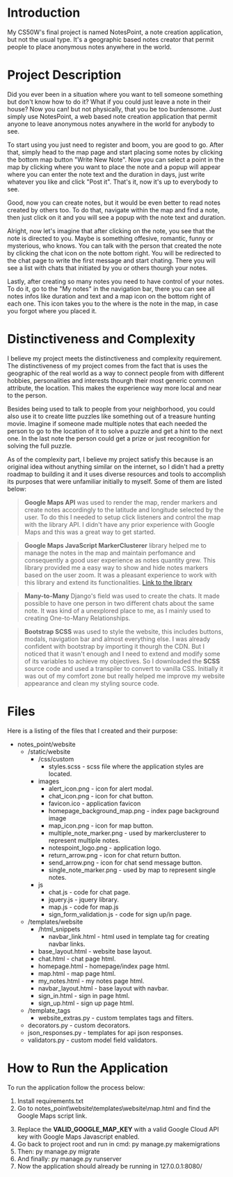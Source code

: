 # Introduction

My CS50W's final project is named NotesPoint, a note creation application, but not the usual type. 
It's a geographic based notes creator that permit people to place anonymous notes anywhere in the world.

# Project Description

Did you ever been in a situation where you want to tell someone something but don't know how to do it?
What if you could just leave a note in their house? Now you can! but not physically, that you be too burdensome.
Just simply use NotesPoint, a web based note creation application that permit anyone to leave anonymous notes 
anywhere in the world for anybody to see.

To start using you just need to register and boom, you are good to go. After that, simply head to the map page
and start placing some notes by clicking the bottom map button "Write New Note". Now you can select a point in the map 
by clicking where you want to place the note and a popup will appear where you can enter the note text and the duration
in days, just write whatever you like and click "Post it". That's it, now it's up to everybody to see.

Good, now you can create notes, but it would be even better to read notes created by others too. To do that, navigate
within the map and find a note, then just click on it and you will see a popup with the note text and duration. 

Alright, now let's imagine that after clicking on the note, you see that the note is directed to you. Maybe is 
something offesive, romantic, funny or mysterious, who knows. You can talk with the person that created the note by
clicking the chat icon on the note bottom right. You will be redirected to the chat page to write the first message and
start chating. There you will see a list with chats that initiated by you or others thourgh your notes.

Lastly, after creating so many notes you need to have control of your notes. To do it, go to the "My notes" in the 
navigation bar, there you can see all notes infos like duration and text and a map icon on the bottom right of each one.
This icon takes you to the where is the note in the map, in case you forgot where you placed it.

# Distinctiveness and Complexity

I believe my project meets the distinctiveness and complexity requirement. The distinctiveness of my project comes
from the fact that is uses the geographic of the real world as a way to connect people from with different hobbies,
personalities and interests thourgh their most generic common attribute, the location. This makes the experience 
way more local and near to the person.

Besides being used to talk to people from your neighborhood, you could also use it to create litte puzzles like something
out of a treasure hunting movie. Imagine if someone made multiple notes that each needed the person to go to the location of
it to solve a puzzle and get a hint to the next one. In the last note the person could get a prize or just recognition for
solving the full puzzle.

As of the complexity part, I believe my project satisfy this because is an original idea without anything similar on the internet,
so I didn't had a pretty roadmap to building it and it uses diverse resources and tools to accomplish its purposes that were 
unfamiliar initially to myself. Some of them are listed below:

> **Google Maps API** was used to render the map, render markers and create notes accordingly to the latitude and
> longitude selected by the user. To do this I needed to setup click listeners and control the map with the library API.
> I didn't have any prior experience with Google Maps and this was a great way to get started.

> **Google Maps JavaScript MarkerClusterer** library helped me to manage the notes in the map and maintain perfomance and consequently a good user experience as notes quantity grew. This library provided me a easy way to show and hide notes markers based on the user zoom. It was a pleasant experience to work with this library and extend its functionalities. [Link to the library](https://github.com/googlemaps/js-markerclusterer)

> **Many-to-Many** Django's field was used to create the chats. It made possible to have one person in two different chats
> about the same note. It was kind of a unexplored place to me, as I mainly used to creating One-to-Many Relationships.

> **Bootstrap SCSS** was used to style the website, this includes buttons, modals, navigation bar and almost everything else.
> I was already confident with bootstrap by importing it thourgh the CDN. But I noticed that it wasn't enough and I need to
> extend and modify some of its variables to achieve my objectives. So I downloaded the **SCSS** source code and used a
> transpiler to convert to vanilla CSS. Initially it was out of my comfort zone but really helped me improve my website
> appearance and clean my styling source code.

# Files 

Here is a listing of the files that I created and their purpose:

* notes_point/website
    * /static/website
        * /css/custom
             * styles.scss - scss file where the application styles are located.
        * images
            *   alert_icon.png - icon for alert modal.
            *   chat_icon.png - icon for chat button.
            *   favicon.ico - application favicon
            *   homepage\_background\_map.png - index page background image
            *   map_icon.png - icon for map button.
            *   multiple\_note\_marker.png - used by markerclusterer to represent multiple notes.
            *   notespoint_logo.png - application logo.
            *   return_arrow.png - icon for chat return button.
            *   send_arrow.png - icon for chat send message button.
            *   single\_note\_marker.png - used by map to represent single notes.
        * js 
            *  chat.js - code for chat page.
            *  jquery.js - jquery library.
            *  map.js - code for map.js
            *  sign\_form\_validation.js - code for sign up/in page.
    * /templates/website
        *  /html_snippets
            * navbar\_link.html - html used in template tag for creating navbar links. 
        * base_layout.html - website base layout.
        * chat.html - chat page html.
        * homepage.html - homepage/index page html.
        * map.html - map page html.
        * my_notes.html - my notes page html.
        * navbar_layout.html - base layout with navbar.
        * sign_in.html - sign in page html.
        * sign_up.html - sign up page html.
    * /template_tags
        * website_extras.py - custom templates tags and filters.
    * decorators.py - custom decorators.
    * json_responses.py - templates for api json responses.
    * validators.py - custom model field validators.

# How to Run the Application

To run the application follow the process below:
1. Install requirements.txt
2. Go to notes\_point\website\templates\website\map.html and find the Google Maps script link.
    > <script async
    >   src="https://maps.googleapis.com/maps/api/js?key=VALID_GOOGLE_MAP_KEY&callback=initMap">
    > </script>
3. Replace the **VALID_GOOGLE_MAP_KEY** with a valid Google Cloud API key with Google Maps Javascript enabled.
4. Go back to project root and run in cmd: py manage.py makemigrations
5. Then: py manage.py migrate
6. And finally: py manage.py runserver
7. Now the application should already be running in 127.0.0.1:8080/







